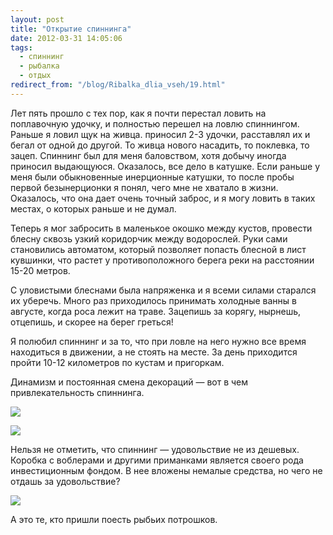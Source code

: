 ```yaml
---
layout: post
title: "Открытие спиннинга"
date: 2012-03-31 14:05:06
tags:
  - спиннинг
  - рыбалка
  - отдых
redirect_from: "/blog/Ribalka_dlia_vseh/19.html"
---
```

Лет пять прошло с тех пор, как я почти перестал ловить на поплавочную
удочку, и полностью перешел на ловлю спиннингом. Раньше я ловил щук на
живца. приносил 2-3 удочки, расставлял их и бегал от одной до другой. То
живца нового насадить, то поклевка, то зацеп. Спиннинг был для меня
баловством, хотя добычу иногда приносил выдающуюся. Оказалось, все дело
в катушке. Если раньше у меня были обыкновенные инерционные катушки, то
после пробы первой безынерционки я понял, чего мне не хватало в жизни.
Оказалось, что она дает очень точный заброс, и я могу ловить в таких
местах, о которых раньше и не думал.

Теперь я мог забросить в маленькое окошко между кустов, провести блесну
сквозь узкий коридорчик между водорослей. Руки сами становились
автоматом, который позволяет попасть блесной в лист кувшинки, что растет
у противоположного берега реки на расстоянии 15-20 метров.

С уловистыми блеснами была напряженка и я всеми силами старался их
уберечь. Много раз приходилось принимать холодные ванны в августе, когда
роса лежит на траве. Зацепишь за корягу, нырнешь, отцепишь, и скорее на
берег греться!

Я полюбил спиннинг и за то, что при ловле на него нужно все время
находиться в движении, а не стоять на месте. За день приходится пройти
10-12 километров по кустам и пригоркам.

Динамизм и постоянная смена декораций — вот в чем привлекательность
спиннинга.

![](http://fishingguru.ru/uploads/images/00/00/01/2012/03/31/98e3a0.jpg)

![](http://fishingguru.ru/uploads/images/00/00/01/2012/03/31/804915.jpg)

Нельзя не отметить, что спиннинг — удовольствие не из дешевых. Коробка с
воблерами и другими приманками является своего рода инвестиционным
фондом. В нее вложены немалые средства, но чего не отдашь за
удовольствие?

![](http://img-fotki.yandex.ru/get/4/russian-field2005.0/0_2aa1_3ab2e35c_L.jpg)

А это те, кто пришли поесть рыбьих потрошков.
